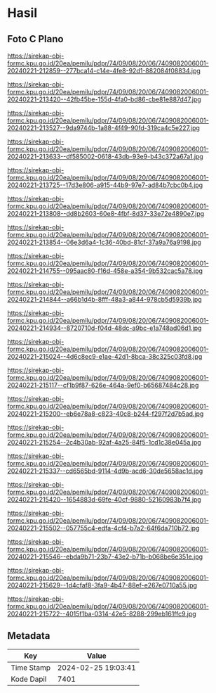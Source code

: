 # Hasil

## Foto C Plano

https://sirekap-obj-formc.kpu.go.id/20ea/pemilu/pdpr/74/09/08/20/06/7409082006001-20240221-212859--277bca14-c14e-4fe8-92d1-882084f08834.jpg

https://sirekap-obj-formc.kpu.go.id/20ea/pemilu/pdpr/74/09/08/20/06/7409082006001-20240221-213420--42fb45be-155d-4fa0-bd86-cbe81e887d47.jpg

https://sirekap-obj-formc.kpu.go.id/20ea/pemilu/pdpr/74/09/08/20/06/7409082006001-20240221-213527--9da9744b-1a88-4f49-90fd-319ca4c5e227.jpg

https://sirekap-obj-formc.kpu.go.id/20ea/pemilu/pdpr/74/09/08/20/06/7409082006001-20240221-213633--df585002-0618-43db-93e9-b43c372a67a1.jpg

https://sirekap-obj-formc.kpu.go.id/20ea/pemilu/pdpr/74/09/08/20/06/7409082006001-20240221-213725--17d3e806-a915-44b9-97e7-ad84b7cbc0b4.jpg

https://sirekap-obj-formc.kpu.go.id/20ea/pemilu/pdpr/74/09/08/20/06/7409082006001-20240221-213808--dd8b2603-60e8-4fbf-8d37-33e72e4890e7.jpg

https://sirekap-obj-formc.kpu.go.id/20ea/pemilu/pdpr/74/09/08/20/06/7409082006001-20240221-213854--06e3d6a4-1c36-40bd-81cf-37a9a76a9198.jpg

https://sirekap-obj-formc.kpu.go.id/20ea/pemilu/pdpr/74/09/08/20/06/7409082006001-20240221-214755--095aac80-f16d-458e-a354-9b532cac5a78.jpg

https://sirekap-obj-formc.kpu.go.id/20ea/pemilu/pdpr/74/09/08/20/06/7409082006001-20240221-214844--a66b1d4b-8fff-48a3-a844-978cb5d5939b.jpg

https://sirekap-obj-formc.kpu.go.id/20ea/pemilu/pdpr/74/09/08/20/06/7409082006001-20240221-214934--8720710d-f04d-48dc-a9bc-e1a748ad06d1.jpg

https://sirekap-obj-formc.kpu.go.id/20ea/pemilu/pdpr/74/09/08/20/06/7409082006001-20240221-215024--4d6c8ec9-e1ae-42d1-8bca-38c325c03fd8.jpg

https://sirekap-obj-formc.kpu.go.id/20ea/pemilu/pdpr/74/09/08/20/06/7409082006001-20240221-215117--cf1b9f87-626e-464a-9ef0-b65687484c28.jpg

https://sirekap-obj-formc.kpu.go.id/20ea/pemilu/pdpr/74/09/08/20/06/7409082006001-20240221-215200--eb6e78a8-c823-40c8-b244-f297f2d7b5ad.jpg

https://sirekap-obj-formc.kpu.go.id/20ea/pemilu/pdpr/74/09/08/20/06/7409082006001-20240221-215254--2c4b30ab-92af-4a25-84f5-1cd1c38e045a.jpg

https://sirekap-obj-formc.kpu.go.id/20ea/pemilu/pdpr/74/09/08/20/06/7409082006001-20240221-215337--cd6565bd-9114-4d9b-acd6-30de5658ac1d.jpg

https://sirekap-obj-formc.kpu.go.id/20ea/pemilu/pdpr/74/09/08/20/06/7409082006001-20240221-215420--1654883d-69fe-40cf-9880-52160983b7f4.jpg

https://sirekap-obj-formc.kpu.go.id/20ea/pemilu/pdpr/74/09/08/20/06/7409082006001-20240221-215502--057755c4-edfa-4cf4-b7a2-64f6da710b72.jpg

https://sirekap-obj-formc.kpu.go.id/20ea/pemilu/pdpr/74/09/08/20/06/7409082006001-20240221-215546--ebda9b71-23b7-43e2-b71b-b068be6e351e.jpg

https://sirekap-obj-formc.kpu.go.id/20ea/pemilu/pdpr/74/09/08/20/06/7409082006001-20240221-215629--1d4cfaf8-3fa9-4b47-88ef-e267e0710a55.jpg

https://sirekap-obj-formc.kpu.go.id/20ea/pemilu/pdpr/74/09/08/20/06/7409082006001-20240221-215722--4015f1ba-0314-42e5-8288-299eb161ffc9.jpg


## Metadata

| Key        | Value               |
| ---------- | ------------------- |
| Time Stamp | 2024-02-25 19:03:41 |
| Kode Dapil | 7401                |



